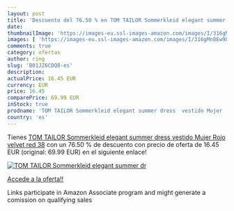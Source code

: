 ```yaml
---
layout: post
title: 'Descuento del 76.50 % en TOM TAILOR Sommerkleid elegant summer dr'
date: 
thumbnailImage: 'https://images-eu.ssl-images-amazon.com/images/I/316gMn8Ew9L._SL200_.jpg'
images: [ 'https://images-eu.ssl-images-amazon.com/images/I/316gMn8Ew9L._SL200_.jpg' ]
comments: true
category: ofertas
author: ring
slug: 'B01JZ6CDQ8-es'
description:
actualPrice: 16.45 EUR
currency: EUR
price: 16.45
comparePrice: 69.99 EUR
inStock: true
prodname: 'TOM TAILOR Sommerkleid elegant summer dress  vestido Mujer  Rojo  velvet red   38'
country: 'es'
---
```


Tienes [TOM TAILOR Sommerkleid elegant summer dress  vestido Mujer  Rojo  velvet red   38](https://www.amazon.es/dp/B01JZ6CDQ8/?tag=tolees-21) con un 76.50 % de descuento con precio de oferta de 16.45 EUR (original: 69.99 EUR) en el siguiente enlace!

[![TOM TAILOR Sommerkleid elegant summer dr](https://images-eu.ssl-images-amazon.com/images/I/316gMn8Ew9L._SL200_.jpg)](https://www.amazon.es/dp/B01JZ6CDQ8/?tag=tolees-21)

[Accede a la oferta!!](https://www.amazon.es/dp/B01JZ6CDQ8/?tag=tolees-21)

Links participate in Amazon Associate program and might generate a comission on qualifying sales



